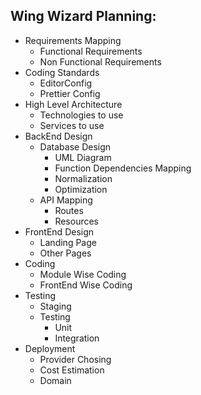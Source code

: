 ## Wing Wizard Planning:

- Requirements Mapping
	- Functional Requirements
	- Non Functional Requirements
- Coding Standards
	- EditorConfig
	- Prettier Config
- High Level Architecture
	- Technologies to use
	- Services to use
- BackEnd Design
	- Database Design
		- UML Diagram
		- Function Dependencies Mapping
		- Normalization
		- Optimization
	- API Mapping
		- Routes
		- Resources
- FrontEnd Design
	- Landing Page
	- Other Pages
- Coding
	- Module Wise Coding
	- FrontEnd Wise Coding
- Testing
	- Staging
	- Testing
		- Unit
		- Integration
- Deployment
	- Provider Chosing
	- Cost Estimation
	- Domain
	